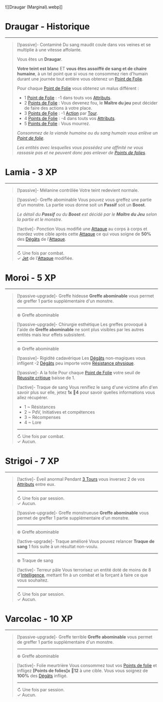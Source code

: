 ![[Draugar (Marginal).webp]]
# Draugar - Historique
---
>[!passive]- Contaminé
>Du sang maudit coule dans vos veines et se multiplie à une vitesse affolante.
>
> Vous êtes un **Draugar**.
>
>**Votre teint est blanc** ET **vous êtes assoiffé de sang et de chaire humaine**, à un tel point que si vous ne consommez rien d'humain durant une journée tout entière vous obtenez un [Point de Folie]().
>
>Pour chaque [Point de Folie]() vous obtenez un malus différent :
>
>- 1 [Point de Folie]() : -1 dans touts vos [Attributs]().
>- 2 [Points de Folie]() : Vous devenez fou, le **Maître du jeu** peut décider de faire des actions à votre place.
>- 3 [Points de Folie]() : -1 [Action]() par [Tour]().
>- 4 [Points de Folie]() : -4 dans touts vos [Attributs]().
>- 5 [Points de Folie]() : Vous mourrez.
>
>*Consommez de la viande humaine ou du sang humain vous enlève un [Point de folie]().*
>
>*Les entités avec lesquelles vous possédez une affinité ne vous rassasie pas et ne peuvent donc pas enlever de [Points de folies]()*.

# Lamia - 3 XP
---
>[!passive]- Mélanine contrôlée
>Votre teint redevient normale.

>[!passive]- Greffe abominable
>Vous pouvez vous greffez une partie d'un monstre. La partie vous donne soit un **Passif** soit un **Boost**.
>
>*Le détail du **Passif** ou du **Boost** est décidé par le **Maître du Jeu** selon la partie et le monstre*.

>[!active]- Ponction
>Vous modifié une [Attaque]() au corps à corps et mordez votre cible après cette [Attaque]() ce qui vous soigne de **50%** des [Dégâts]() de l'[Attaque]().
>
>---
>↻ Une fois par combat.  
>✓ [Jet]() de l'[Attaque]() modifiée.

# Moroi - 5 XP
---
>[!passive-upgrade]- Greffe hideuse
>**Greffe abominable** vous permet de greffer 1 partie supplémentaire d'un monstre.
>
>---
>⊛ Greffe abominable

>[!passive-upgrade]- Chirurgie esthétique 
>Les greffes provoqué à l'aide de **Greffe abominable** ne sont plus visibles par les autres entités mais leur effets subsistent.
>
>---
>⊛ Greffe abominable

>[!passive]- Rigidité cadavérique
>Les [Dégâts]() non-magiques vous infligent -2 [Dégâts]() peu importe votre [Résistance physique]().

>[!passive]- A la folie
>Pour chaque [Point de Folie]() votre seuil de [Réussite critique]() baisse de 1.

>[!active]- Traque de sang
>Vous reniflez le sang d'une victime afin d'en savoir plus sur elle, jetez **1x 🎲4** pour savoir quelles informations vous allez récupérer.
>
>- 1 ~ Résistances
>- 2 ~ PdV, Initiatives et compétences
>- 3 ~ Récompenses
>- 4 ~ Lore
>
>---
>↻ Une fois par combat.  
>✓ Aucun.

# Strigoi - 7 XP
---
>[!active]- Éveil anormal
>Pendant [3 Tours]() vous inversez 2 de vos [Attributs]() entre eux.
>
>---
>↻ Une fois par session.  
>✓ Aucun.

>[!passive-upgrade]- Greffe monstrueuse
>**Greffe abominable** vous permet de greffer 1 partie supplémentaire d'un monstre.
>
>---
>⊛ Greffe abominable

>[!active-upgrade]- Traque amélioré
>Vous pouvez relancer **Traque de sang** 1 fois suite à un résultat non-voulu.
>
>---
>⊛ Traque de sang

>[!active]- Terreur pâle
>Vous terrorisez un entité doté de moins de 8 d'[Intelligence](), mettant fin à un combat et la forçant à faire ce que vous souhaitez.
>
>---
>↻ Une fois par session.  
>✓ Aucun.

# Varcolac - 10 XP
---
>[!passive-upgrade]- Greffe terrible
>**Greffe abominable** vous permet de greffer 1 partie supplémentaire d'un monstre.
>
>---
>⊛ Greffe abominable

>[!active]- Folie meurtrière
> Vous consommez tout vos [Points de folie]() et infligez **[Points de folies]x 🎲12** à une cible.
> Vous vous soignez de **100%** des [Dégâts]() infligé.
>
>--- 
>↻ Une fois par session.  
>✓ Aucun.
